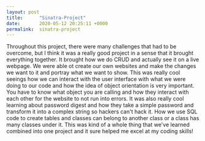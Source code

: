 ```yaml
---
layout: post
title:      "Sinatra-Project"
date:       2020-05-12 20:25:11 +0000
permalink:  sinatra-project
---
```



Throughout this project, there were many challenges that had to be overcome, but I think it was a really good project in a sense that it brought everything together. It brought how we do CRUD and actually see it on a live webpage. We were able ot create our own websites and make the changes we want to it and portray what we want to show. This was really cool seeings how we can interact with the user interface with what we were doing to our code and how the idea of object orientation is very important. You have to know what object you are calling and how they interact with each other for the website to not run into errors. It was also really cool learning about password digest and how they take a simple password and transform it into a complex string so hackers can't hack it. How we use SQL code to create tables and classes can belong to another class or a class has many classes under it. This was kind of a whole thing that we've learned combined into one project and it sure helped me excel at my coding skills!
